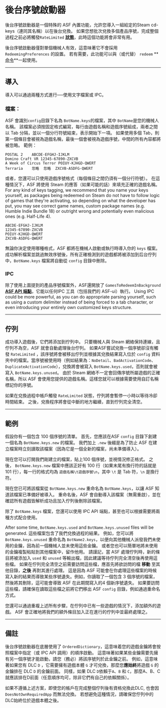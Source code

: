 # 後台序號啟動器

後台序號啟動器是一個特殊的 ASF 內置功能，允許您導入一組給定的Steam cd-keys（連同其名稱）以在後台兌換。 如果您想批次兌換多個產品序號，完成整個過程之前必將觸發`RateLimited` **[狀態](https://github.com/JustArchiNET/ArchiSteamFarm/wiki/FAQ#what-is-the-meaning-of-status-when-redeeming-a-key)**，此時這個功能將會非常有用。

後台序號啟動器僅對單個機械人有效，這意味著它不會採用 `RedeemingPreferences` 的設置。 若有需要，此功能可以與（或代替） `redeem` **[命令](https://github.com/JustArchiNET/ArchiSteamFarm/wiki/Commands)**一起使用。

* * *

## 導入

導入可以通過兩種方式進行──使用文字檔案或 IPC。

### 檔案：

ASF 會識別`config`目錄下名為 `BotName.keys`的檔案，其中 `BotName`是您的機械人名稱。 該檔案必須按固定格式編寫，每行由遊戲名稱和遊戲序號組成，兩者之間以 Tab 分隔，並以一個分行符號結束，表示開始下一項。 如果使用多個 Tab，則第一個條目會被視為遊戲名稱，最後一個會被視為遊戲序號，中間的所有內容都將被忽略。 範例：

    POSTAL 2	ABCDE-EFGHJ-IJKLM
    Domino Craft VR	12345-67890-ZXCVB
    A Week of Circus Terror	POIUY-KJHGD-QWERT
    Terraria	忽略	忽略	ZXCVB-ASDFG-QWERT
    

或者，您還可以只使用遊戲序號格式（每個條目之間仍須有一個分行符號）。 在這種情況下，ASF 將使用 Steam 的應答（如果可能的話）來填充正確的遊戲名稱。 For any kind of keys tagging, we recommend that you name your keys yourself, as packages being redeemed on Steam do not have to follow logic of games that they're activating, so depending on what the developer has put, you may see correct game names, custom package names (e.g. Humble Indie Bundle 18) or outright wrong and potentially even malicious ones (e.g. Half-Life 4).

    ABCDE-EFGHJ-IJKLM
    12345-67890-ZXCVB
    POIUY-KJHGD-QWERT
    ZXCVB-ASDFG-QWERT
    

無論你決定使用哪種格式，ASF 都將在機械人啟動或執行時導入你的 `keys` 檔案。 成功解析檔案並跳過無效序號後，所有正確檢測到的遊戲都將被添加到后台佇列中，`BotName.keys` 檔案將自動從 `config` 目錄中刪除。

### IPC

除了使用上面提到的產品序號檔案外，ASF還開放了 `GamesToRedeemInBackground` **[ASF API 端點](https://github.com/JustArchiNET/ArchiSteamFarm/wiki/IPC#asf-api)**，它能以任何IPC 工具（包括我們的 ASF-ui）執行。 Using IPC could be more powerful, as you can do appropriate parsing yourself, such as using a custom delimiter instead of being forced to a tab character, or even introducing your entirely own customized keys structure.

* * *

## 佇列

成功導入遊戲後，它們將添加到佇列中。 只要機械人與 Steam 網絡保持連線，且佇列不為空，ASF 就會自動處理後台佇列。 如果ASF嘗試兌換一個序號卻沒有觸發 `RateLimited` ，該序號將會被移出佇列並根據其兌換結果寫入位於 `config` 資料夾中的檔案。當序號被使用時（例如結果為：`NoDetail`、`BadActivationCode`、`DuplicateActivationCode`），兌換將會被寫入 `BotName.keys.used`，否則就會被寫入 `BotName.keys.unused`。 由於 Steam 網絡不一定會回傳序號所屬遊戲的正確名稱，所以 ASF 會使用您提供的遊戲名稱。這樣您就可以根據需要使用自訂名稱標記你的序號。

如果在兌換過程中帳戶觸發 `RateLimited` 狀態，佇列將會暫停一小時以等待冷卻時間結束。 之後，兌換程序將會從中斷的地方繼續，直到佇列完全清空。

* * *

## 範例

假設你有一個包含 100 個序號的清單。 首先，您應該在ASF `config` 目錄下創建一個名為 `BotName.keys.new` 的檔案。 我們加上 `.new` 後綴是為了防止 ASF 在建立檔案時立刻讀取該檔案（因為它是一個全新的檔案，尚未準備導入）。

現在您可以打開我們剛建立的檔案，貼上100 個序號，並視情況修正格式。 之後， `BotName.keys.new` 檔案中應該正好有 100 行（如果末尾有換行符的話就是 101 行），每一行的格式均為 `遊戲名稱\t遊戲序號\n`，其中 `\t` 是 Tab 符，`\n` 是換行符。

現在您已可將該檔案從 `BotName.keys.new` 重命名為 `BotName.keys`，以讓 ASF 知道該檔案已準備好被導入。 重命名後，ASF 會自動導入該檔案（無需重啟），並在確認所有遊戲皆解析成功且加入佇列後刪除該檔案。

除了 `BotName.keys` 檔案，您還可以使用 IPC API 端點，甚至也可以根據需要將兩種方式配合使用。

After some time, `BotName.keys.used` and `BotName.keys.unused` files will be generated. 這些檔案包含了我們兌換過程的結果。 例如，您可以將 `BotName.keys.unused` 重命名為 `BotName2.keys`，以便向其他機械人派發我們未使用的金鑰，因為前一個機械人並未使用這些金鑰。 或者您也可以簡單地將未使用的金鑰複製粘貼到其他檔案中，留作他用。 請謹記，當 ASF 處理佇列時，新的條目將被添加入 `used` 和 `unused` 等輸出檔，因此建議等待佇列完全清空後再使用這些檔。 如果在佇列完全清空之前需要訪問這些檔，應首先將欲訪問的檔 **移動** 至其他目錄，**之後** 再對其進行處理。 這是因為 ASF 可能會在你處理這些檔案的時候寫入新的結果而導致某些序號遺失。例如，你讀取了一個包含 3 個序號的檔案，然後將其刪除，這可能會導致 ASF 在此期間寫入的4 個新序號遺失。 如果要訪問這些檔，請確保在讀取這些檔之前將它們移出 ASF `config` 目錄，例如通過重命名方式。

您還可以通過重複上述所有步驟，在佇列中已有一些遊戲的情況下，添加額外的遊戲。 ASF 會正確地將我們的額外條目加入正在進行的佇列中並最終處理之。

* * *

## 備註

後台序號啟動器在底層使用了 `OrderedDictionary`，這意味着您的遊戲金鑰將會按照檔案中指定（或 IPC API 調用）的順序啟動。 這意味著如果某些金鑰需要先擁有另一個序號才能啟動，請您（務必）將該序號列於此金鑰之前。 例如，這意味著如果您有 DLC `D` ，它需要擁有遊戲本體 `G` 才可兌換，那麼您**應始終**將遊戲 `G` 的金鑰排在 DLC `D` 的金鑰前面。 同樣，如果 DLC `D`依賴于`A`、`B` 和 `C`，那麼A、B、C就應該排在D前面（任意順序均可，除非它們有自己的依賴關係）。

如果不遵循上述方案，即使您的帳戶在完成整個佇列後有資格兌換此DLC, 也會因`DoesNotOwnRequiredApp` 而無法兌換。 若想避免這種情況，請確保您佇列中的DLC始終位於遊戲本體之後。